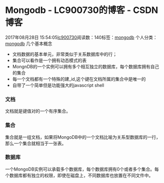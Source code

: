 # Mongodb - LC900730的博客 - CSDN博客
2017年08月28日 15:54:05[lc900730](https://me.csdn.net/LC900730)阅读数：140标签：[mongodb](https://so.csdn.net/so/search/s.do?q=mongodb&t=blog)
个人分类：[mongodb](https://blog.csdn.net/LC900730/article/category/7132712)
几个基本概念
- 文档数据的基本单元，非常类似于关系数据库中的行；
- 集合可以看作是一个拥有动态模式的表
- MongnDB的一个实例可以拥有多个相互独立的数据库，每个数据库拥有自己的集合
- 每一个文档都有一个特殊的建_id,这个键在文档所属的集合中是唯一的
- 自带了一个简单但是功能强大的javascript shell
### 文档
文档就是键值对的一个有序集合。
### 集合
集合就是一组文档，如果将MongoDB中的一个文档比喻为关系型数据库的一行，那么一个集合就相当于一张表。
### 数据库
一个MongoDB实例可以承载多个数据库，每个数据库拥有0个或者多个集合。每个数据库都有独立的权限，即使在磁盘上，不同数据库也放置在不同文件中。
